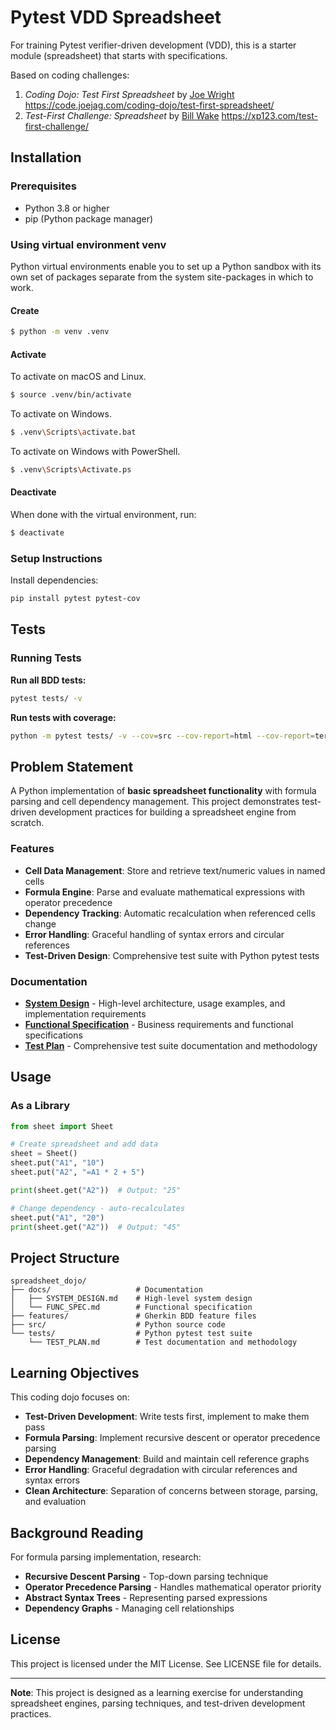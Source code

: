 # Pytest VDD Spreadsheet

For training Pytest verifier-driven development (VDD), this is a starter module (spreadsheet) that starts with specifications.

Based on coding challenges:
1. _Coding Dojo: Test First Spreadsheet_ by [Joe Wright](https://github.com/joejag) https://code.joejag.com/coding-dojo/test-first-spreadsheet/
2. _Test-First Challenge: Spreadsheet_ by [Bill Wake](https://github.com/wwake) https://xp123.com/test-first-challenge/

## Installation

### Prerequisites

- Python 3.8 or higher
- pip (Python package manager)

### Using virtual environment venv

Python virtual environments enable you to set up a Python sandbox with its own set of packages separate from the system site-packages in which to work.

#### Create

```bash
$ python -m venv .venv
```

#### Activate

To activate on macOS and Linux.
```bash
$ source .venv/bin/activate
```

To activate on Windows.
```bash
$ .venv\Scripts\activate.bat
```

To activate on Windows with PowerShell.
```bash
$ .venv\Scripts\Activate.ps
```

#### Deactivate

When done with the virtual environment, run:
```bash
$ deactivate
```

### Setup Instructions

Install dependencies:
```bash
pip install pytest pytest-cov
```

## Tests

### Running Tests

**Run all BDD tests:**
```bash
pytest tests/ -v
```

**Run tests with coverage:**
```bash
python -m pytest tests/ -v --cov=src --cov-report=html --cov-report=term-missing
```

## Problem Statement

A Python implementation of **basic spreadsheet functionality** with formula parsing and cell dependency management. This project demonstrates test-driven development practices for building a spreadsheet engine from scratch.

### Features

- **Cell Data Management**: Store and retrieve text/numeric values in named cells
- **Formula Engine**: Parse and evaluate mathematical expressions with operator precedence
- **Dependency Tracking**: Automatic recalculation when referenced cells change  
- **Error Handling**: Graceful handling of syntax errors and circular references
- **Test-Driven Design**: Comprehensive test suite with Python pytest tests

### Documentation

- **[System Design](docs/SYSTEM_DESIGN.md)** - High-level architecture, usage examples, and implementation requirements
- **[Functional Specification](docs/FUNC_SPEC.md)** - Business requirements and functional specifications
- **[Test Plan](tests/TEST_PLAN.md)** - Comprehensive test suite documentation and methodology

## Usage

### As a Library

```python
from sheet import Sheet

# Create spreadsheet and add data
sheet = Sheet()
sheet.put("A1", "10")
sheet.put("A2", "=A1 * 2 + 5")

print(sheet.get("A2"))  # Output: "25"

# Change dependency - auto-recalculates
sheet.put("A1", "20") 
print(sheet.get("A2"))  # Output: "45"
```

## Project Structure

```
spreadsheet_dojo/
├── docs/                   # Documentation
│   ├── SYSTEM_DESIGN.md    # High-level system design
│   └── FUNC_SPEC.md        # Functional specification
├── features/               # Gherkin BDD feature files
├── src/                    # Python source code
└── tests/                  # Python pytest test suite
    └── TEST_PLAN.md        # Test documentation and methodology
```

## Learning Objectives

This coding dojo focuses on:

- **Test-Driven Development**: Write tests first, implement to make them pass
- **Formula Parsing**: Implement recursive descent or operator precedence parsing
- **Dependency Management**: Build and maintain cell reference graphs
- **Error Handling**: Graceful degradation with circular references and syntax errors
- **Clean Architecture**: Separation of concerns between storage, parsing, and evaluation

## Background Reading

For formula parsing implementation, research:
- **Recursive Descent Parsing** - Top-down parsing technique
- **Operator Precedence Parsing** - Handles mathematical operator priority
- **Abstract Syntax Trees** - Representing parsed expressions
- **Dependency Graphs** - Managing cell relationships

## License

This project is licensed under the MIT License. See LICENSE file for details.

---

**Note**: This project is designed as a learning exercise for understanding spreadsheet engines, parsing techniques, and test-driven development practices.
